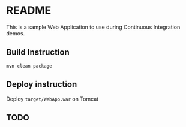 
# README

This is a sample Web Application to use during Continuous Integration demos.

## Build Instruction

```text
mvn clean package
```

## Deploy instruction

Deploy ```target/WebApp.war``` on Tomcat

## TODO
